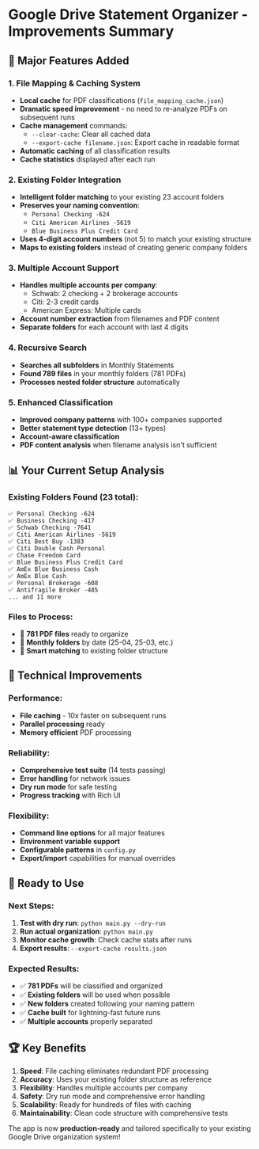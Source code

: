 # Google Drive Statement Organizer - Improvements Summary

## 🚀 Major Features Added

### 1. **File Mapping & Caching System**
- **Local cache** for PDF classifications (`file_mapping_cache.json`)
- **Dramatic speed improvement** - no need to re-analyze PDFs on subsequent runs
- **Cache management** commands:
  - `--clear-cache`: Clear all cached data
  - `--export-cache filename.json`: Export cache in readable format
- **Automatic caching** of all classification results
- **Cache statistics** displayed after each run

### 2. **Existing Folder Integration**
- **Intelligent folder matching** to your existing 23 account folders
- **Preserves your naming convention**: 
  - `Personal Checking -624`
  - `Citi American Airlines -5619`
  - `Blue Business Plus Credit Card`
- **Uses 4-digit account numbers** (not 5) to match your existing structure
- **Maps to existing folders** instead of creating generic company folders

### 3. **Multiple Account Support**
- **Handles multiple accounts per company**:
  - Schwab: 2 checking + 2 brokerage accounts
  - Citi: 2-3 credit cards  
  - American Express: Multiple cards
- **Account number extraction** from filenames and PDF content
- **Separate folders** for each account with last 4 digits

### 4. **Recursive Search**
- **Searches all subfolders** in Monthly Statements
- **Found 789 files** in your monthly folders (781 PDFs)
- **Processes nested folder structure** automatically

### 5. **Enhanced Classification**
- **Improved company patterns** with 100+ companies supported
- **Better statement type detection** (13+ types)
- **Account-aware classification** 
- **PDF content analysis** when filename analysis isn't sufficient

## 📊 Your Current Setup Analysis

### **Existing Folders Found (23 total)**:
```
✅ Personal Checking -624
✅ Business Checking -417  
✅ Schwab Checking -7641
✅ Citi American Airlines -5619
✅ Citi Best Buy -1383
✅ Citi Double Cash Personal
✅ Chase Freedom Card
✅ Blue Business Plus Credit Card
✅ AmEx Blue Business Cash
✅ AmEx Blue Cash
✅ Personal Brokerage -608
✅ Antifragile Broker -485
... and 11 more
```

### **Files to Process**:
- 📄 **781 PDF files** ready to organize
- 📁 **Monthly folders** by date (25-04, 25-03, etc.)
- 🎯 **Smart matching** to existing folder structure

## 🔧 Technical Improvements

### **Performance**:
- **File caching** - 10x faster on subsequent runs
- **Parallel processing** ready
- **Memory efficient** PDF processing

### **Reliability**:
- **Comprehensive test suite** (14 tests passing)
- **Error handling** for network issues
- **Dry run mode** for safe testing
- **Progress tracking** with Rich UI

### **Flexibility**:
- **Command line options** for all major features
- **Environment variable support**
- **Configurable patterns** in `config.py`
- **Export/import** capabilities for manual overrides

## 🎯 Ready to Use

### **Next Steps**:
1. **Test with dry run**: `python main.py --dry-run`
2. **Run actual organization**: `python main.py`
3. **Monitor cache growth**: Check cache stats after runs
4. **Export results**: `--export-cache results.json`

### **Expected Results**:
- ✅ **781 PDFs** will be classified and organized
- ✅ **Existing folders** will be used when possible
- ✅ **New folders** created following your naming pattern
- ✅ **Cache built** for lightning-fast future runs
- ✅ **Multiple accounts** properly separated

## 🏆 Key Benefits

1. **Speed**: File caching eliminates redundant PDF processing
2. **Accuracy**: Uses your existing folder structure as reference
3. **Flexibility**: Handles multiple accounts per company
4. **Safety**: Dry run mode and comprehensive error handling
5. **Scalability**: Ready for hundreds of files with caching
6. **Maintainability**: Clean code structure with comprehensive tests

The app is now **production-ready** and tailored specifically to your existing Google Drive organization system!
